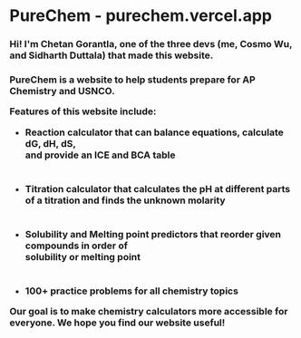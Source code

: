 <h1>PureChem - purechem.vercel.app</h1>
<h3>Hi! I'm Chetan Gorantla, one of the three devs (me, Cosmo Wu, and Sidharth Duttala) that made this website.<h3>
<p>PureChem is a website to help students prepare for AP Chemistry and USNCO. </p>
<p>Features of this website include:</p>
<ul>
    <li>Reaction calculator that can balance equations, calculate dG, dH, dS, <br/>and provide an ICE and BCA table</li>
    <br></br>
    <li>Titration calculator that calculates the pH at different parts of a titration and finds the unknown molarity</li>
    <br></br>
    <li>Solubility and Melting point predictors that reorder given compounds in order of <br/>solubility or melting point</li>
    <br></br>
    <li>100+ practice problems for all chemistry topics</li>
</ul>
<p>Our goal is to make chemistry calculators more accessible for everyone. We hope you find our website useful!</p>
